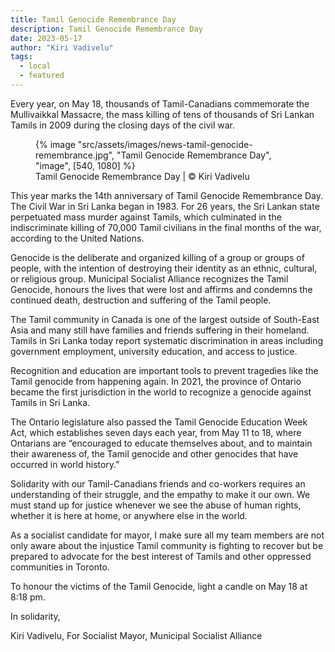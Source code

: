 ```yaml
---
title: Tamil Genocide Remembrance Day
description: Tamil Genocide Remembrance Day
date: 2023-05-17
author: "Kiri Vadivelu"
tags:
  - local
  - featured
---
```


Every year, on May 18, thousands of Tamil-Canadians commemorate the Mullivaikkal Massacre, the mass killing of tens of thousands of Sri Lankan Tamils in 2009 during the closing days of the civil war.

<!-- excerpt -->

<figure>
{% image "src/assets/images/news-tamil-genocide-remembrance.jpg", "Tamil Genocide Remembrance Day", "image", [540, 1080] %}
<figcaption>Tamil Genocide Remembrance Day | © Kiri Vadivelu</figcaption>
</figure>

This year marks the 14th anniversary of Tamil Genocide Remembrance Day. The Civil War in Sri Lanka began in 1983. For 26 years, the Sri Lankan state perpetuated mass murder against Tamils, which culminated in the indiscriminate killing of 70,000 Tamil civilians in the final months of the war, according to the United Nations.

Genocide is the deliberate and organized killing of a group or groups of people, with the intention of destroying their identity as an ethnic, cultural, or religious group. Municipal Socialist Alliance recognizes the Tamil Genocide, honours the lives that were lost and affirms and condemns the continued death, destruction and suffering of the Tamil people.

The Tamil community in Canada is one of the largest outside of South-East Asia and many still have families and friends suffering in their homeland. Tamils in Sri Lanka today report systematic discrimination in areas including government employment, university education, and access to justice.

Recognition and education are important tools to prevent tragedies like the Tamil genocide from happening again. In 2021, the province of Ontario became the first jurisdiction in the world to recognize a genocide against Tamils in Sri Lanka.

The Ontario legislature also passed the Tamil Genocide Education Week Act, which establishes seven days each year, from May 11 to 18, where Ontarians are “encouraged to educate themselves about, and to maintain their awareness of, the Tamil genocide and other genocides that have occurred in world history.”

Solidarity with our Tamil-Canadians friends and co-workers requires an understanding of their struggle, and the empathy to make it our own. We must stand up for justice whenever we see the abuse of human rights, whether it is here at home, or anywhere else in the world.

As a socialist candidate for mayor, I make sure all my team members are not only aware about the injustice Tamil community is fighting to recover but be prepared to advocate for the best interest of Tamils and other oppressed communities in Toronto.

To honour the victims of the Tamil Genocide, light a candle on May 18 at 8:18 pm.

In solidarity,

Kiri Vadivelu,
For Socialist Mayor,
Municipal Socialist Alliance
